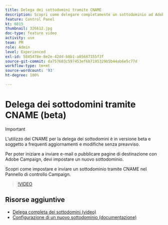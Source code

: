 ```yaml
---
title: Delega dei sottodomini tramite CNAME
description: Scopri come delegare completamente un sottodominio ad Adobe Campaign.
feature: Control Panel
kt: 6015
thumbnail: 326612.jpg
doc-type: feature video
activity: use
team: PM
role: Admin
level: Experienced
exl-id: 5845478e-8e2e-42dd-b8b1-a85687355f3f
source-git-commit: da757603c597453ef6b7195329b5b44ab6e5c77d
workflow-type: tm+mt
source-wordcount: '93'
ht-degree: 100%

---
```


# Delega dei sottodomini tramite CNAME (beta)

>[!IMPORTANT]
>
> L’utilizzo dei CNAME per la delega dei sottodomini è in versione beta e soggetto a frequenti aggiornamenti e modifiche senza preavviso.

Per poter iniziare a inviare e-mail o pubblicare pagine di destinazione con Adobe Campaign, devi impostare un nuovo sottodominio.

Scopri come impostare e inviare un sottodominio tramite CNAME nel Pannello di controllo Campaign.

>[!VIDEO](https://video.tv.adobe.com/v/326612?quality=12)

## Risorse aggiuntive

* [Delega completa dei sottodomini (video)](./subdomain-delegation.md)
* [Configurazione di un nuovo sottodominio (documentazione)](https://experienceleague.adobe.com/docs/control-panel/using/subdomains-and-certificates/setting-up-new-subdomain.html?lang=it)

